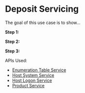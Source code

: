 # Deposit Servicing

The goal of this use case is to show... 

**Step 1:** 

**Step 2:** 

**Step 3:** 

APIs Used:

* [Enumeration Table Service](../api/?type=post&path=/enumtable/secured)
* [Host System Service](../api/?type=post&path=/hostSystem/secured)
* [Host Logon Service](../api/?type=post&path=/hostlogon)
* [Product Service](../api/?type=post&path=/productList/secured)